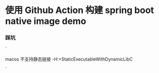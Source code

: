 # 使用 Github Action 构建 spring boot native image demo

### 踩坑

`
<buildArgs>

macos 不支持静态链接
<arg>-H:+StaticExecutableWithDynamicLibC</arg>

</buildArgs>
`
